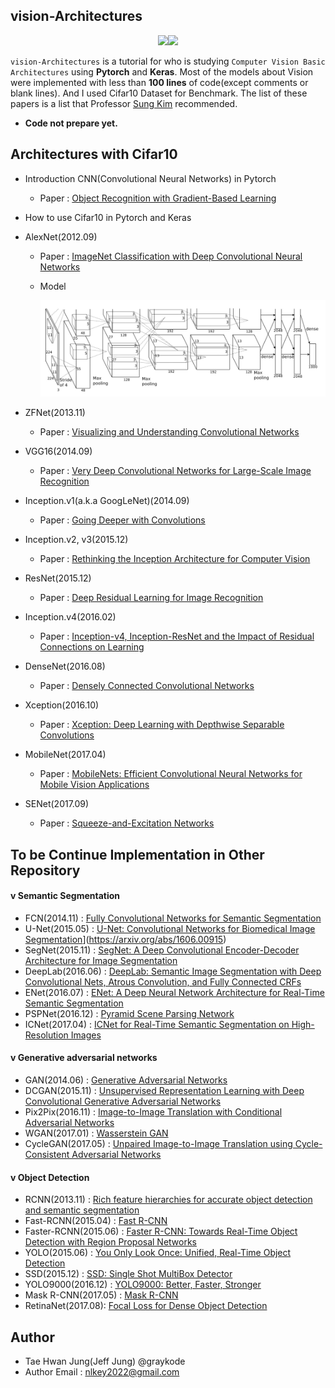 ## vision-Architectures

<p align="center"><img width="100" src="https://media-thumbs.golden.com/OLqzmrmwAzY1P7Sl29k2T9WjJdM=/200x200/smart/golden-storage-production.s3.amazonaws.com/topic_images/e08914afa10a4179893eeb07cb5e4713.png" /><img width="100" src="https://keras.io/img/keras-logo-small-wb.png" /></p>

`vision-Architectures` is a tutorial for who is studying `Computer Vision Basic Architectures` using **Pytorch** and **Keras**. Most of the models about Vision were implemented with less than **100 lines** of code(except comments or blank lines). And I used Cifar10 Dataset for Benchmark. The list of these papers is a list that Professor [Sung Kim](https://github.com/hunkim) recommended.

- **Code not prepare yet.**

  

## Architectures with Cifar10

- Introduction CNN(Convolutional Neural Networks) in Pytorch

  - Paper : [Object Recognition with Gradient-Based Learning](http://yann.lecun.com/exdb/publis/pdf/lecun-99.pdf)
- How to use Cifar10 in Pytorch and Keras
- AlexNet(2012.09)

  - Paper : [ImageNet Classification with Deep Convolutional Neural Networks](https://papers.nips.cc/paper/4824-imagenet-classification-with-deep-convolutional-neural-networks.pdf)

  - Model

    ![](2.AlexNet/model.jpg)
- ZFNet(2013.11)

  - Paper : [Visualizing and Understanding Convolutional Networks](https://arxiv.org/abs/1311.2901)
- VGG16(2014.09)

  - Paper : [Very Deep Convolutional Networks for Large-Scale Image Recognition](https://arxiv.org/abs/1409.1556)
- Inception.v1(a.k.a GoogLeNet)(2014.09)

  - Paper : [Going Deeper with Convolutions](https://arxiv.org/abs/1409.4842)
- Inception.v2, v3(2015.12)

  - Paper : [Rethinking the Inception Architecture for Computer Vision](https://arxiv.org/abs/1512.00567)
- ResNet(2015.12)

  - Paper : [Deep Residual Learning for Image Recognition](https://arxiv.org/abs/1512.03385)
- Inception.v4(2016.02)

  - Paper : [Inception-v4, Inception-ResNet and the Impact of Residual Connections on Learning](https://arxiv.org/abs/1602.07261)
- DenseNet(2016.08)

  - Paper : [Densely Connected Convolutional Networks](https://arxiv.org/abs/1608.06993)
- Xception(2016.10)

  - Paper : [Xception: Deep Learning with Depthwise Separable Convolutions](https://arxiv.org/abs/1610.02357)
- MobileNet(2017.04)

  - Paper : [MobileNets: Efficient Convolutional Neural Networks for Mobile Vision Applications](https://arxiv.org/abs/1704.04861)
- SENet(2017.09)

  - Paper : [Squeeze-and-Excitation Networks](https://arxiv.org/abs/1709.01507)



## To be Continue Implementation in Other Repository

#### v Semantic Segmentation

- FCN(2014.11) : [Fully Convolutional Networks for Semantic Segmentation](https://arxiv.org/abs/1411.4038)
- U-Net(2015.05) : [U-Net: Convolutional Networks for Biomedical Image Segmentation](https://arxiv.org/abs/1505.04597)](https://arxiv.org/abs/1606.00915)
- SegNet(2015.11) : [SegNet: A Deep Convolutional Encoder-Decoder Architecture for Image Segmentation](https://arxiv.org/abs/1511.00561)
- DeepLab(2016.06) : [DeepLab: Semantic Image Segmentation with Deep Convolutional Nets, Atrous Convolution, and Fully Connected CRFs](https://arxiv.org/abs/1606.00915)
- ENet(2016.07) : [ENet: A Deep Neural Network Architecture for Real-Time Semantic Segmentation](https://arxiv.org/abs/1606.02147)
- PSPNet(2016.12) : [Pyramid Scene Parsing Network](https://arxiv.org/abs/1612.01105)
- ICNet(2017.04) : [ICNet for Real-Time Semantic Segmentation on High-Resolution Images](https://arxiv.org/abs/1704.08545)



#### v Generative adversarial networks

- GAN(2014.06) : [Generative Adversarial Networks](https://arxiv.org/abs/1406.2661)
- DCGAN(2015.11) : [Unsupervised Representation Learning with Deep Convolutional Generative Adversarial Networks](https://arxiv.org/abs/1511.06434)
- Pix2Pix(2016.11) : [Image-to-Image Translation with Conditional Adversarial Networks](https://arxiv.org/abs/1611.07004)
- WGAN(2017.01) : [Wasserstein GAN](https://arxiv.org/abs/1701.07875)
- CycleGAN(2017.05) : [Unpaired Image-to-Image Translation using Cycle-Consistent Adversarial Networks](https://arxiv.org/abs/1703.10593)



#### v Object Detection

- RCNN(2013.11) : [Rich feature hierarchies for accurate object detection and semantic segmentation](https://arxiv.org/abs/1311.2524)
- Fast-RCNN(2015.04) : [Fast R-CNN](https://arxiv.org/abs/1504.08083)
- Faster-RCNN(2015.06) : [Faster R-CNN: Towards Real-Time Object Detection with Region Proposal Networks](https://arxiv.org/abs/1506.01497)
- YOLO(2015.06) : [You Only Look Once: Unified, Real-Time Object Detection](https://arxiv.org/abs/1506.02640)
- SSD(2015.12) : [SSD: Single Shot MultiBox Detector](https://arxiv.org/abs/1512.02325)
- YOLO9000(2016.12) : [YOLO9000: Better, Faster, Stronger](https://arxiv.org/abs/1612.08242)
- Mask R-CNN(2017.05) : [Mask R-CNN](https://arxiv.org/abs/1703.06870)
- RetinaNet(2017.08):  [Focal Loss for Dense Object Detection](https://arxiv.org/abs/1708.02002)



## Author

- Tae Hwan Jung(Jeff Jung) @graykode
- Author Email : [nlkey2022@gmail.com](mailto:nlkey2022@gmail.com)